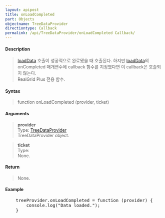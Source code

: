 ```yaml
---
layout: apipost
title: onLoadCompleted
part: Objects
objectname: TreeDataProvider
directiontype: Callback
permalink: /api/TreeDataProvider/onLoadCompleted Callback/
---
```



#### Description

> [loadData](/api/TreeDataProvider/loadData) 호출이 성공적으로 완료됐을 때 호출된다. 하지만 [loadData](/api/TreeDataProvider/loadData)의 onCompleted 매개변수에 callback 함수를 지정했다면 이 callback은 호출되지 않는다.  
RealGrid Plus 전용 함수.  

#### Syntax

> function onLoadCompleted (provider, ticket)  

#### Arguments

> **provider**  
> Type: [TreeDataProvider](/api/TreeDataProvider/)  
> TreeDataProvider object.  

> **ticket**  
> Type:   
> None.  

#### Return

> None.  

#### Example

<pre class="prettyprint">
    treeProvider.onLoadCompleted = function (provider) {
        console.log("Data loaded.");
    }
</pre>

